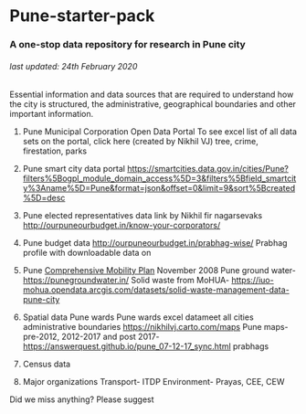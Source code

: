 # Pune-starter-pack
### A one-stop data repository for research in Pune city
###### last updated: 24th February 2020

Essential information and data sources that are required to understand how the city is structured, the administrative, geographical boundaries and other important information. 

1. Pune Municipal Corporation Open Data Portal
To see excel list of all data sets on the portal, click here (created by Nikhil VJ)
tree, crime, firestation, parks

2. Pune smart city data portal
https://smartcities.data.gov.in/cities/Pune?filters%5Bogpl_module_domain_access%5D=3&filters%5Bfield_smartcity%3Aname%5D=Pune&format=json&offset=0&limit=9&sort%5Bcreated%5D=desc

3. Pune elected representatives data
link by Nikhil fir nagarsevaks
http://ourpuneourbudget.in/know-your-corporators/ 

4. Pune budget data
http://ourpuneourbudget.in/prabhag-wise/
Prabhag profile with downloadable data on 

5. Pune [Comprehensive Mobility Plan](https://wricitieshub.org/sites/default/files/Comprehensive%20Mobility%20Plan%20for%20Pune%20City.pdf) November 2008
Pune ground water- https://punegroundwater.in/
Solid waste from MoHUA- https://iuo-mohua.opendata.arcgis.com/datasets/solid-waste-management-data-pune-city

6. Spatial data
Pune wards
Pune wards excel
datameet all cities administrative boundaries
https://nikhilvj.carto.com/maps
Pune maps- pre-2012, 2012-2017 and post 2017- https://answerquest.github.io/pune_07-12-17_sync.html prabhags

7. Census data

8. Major organizations
Transport- ITDP
Environment- Prayas, CEE, CEW

Did we miss anything? Please suggest
